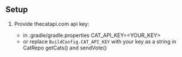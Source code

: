 
## Setup

1. Provide thecatapi.com api key:

    *  in .gradle/gradle.properties CAT_API_KEY=<YOUR_KEY>
    *  or replace `BuildConfig.CAT_API_KEY` with your key as a string in CatRepo getCats() and sendVote()

